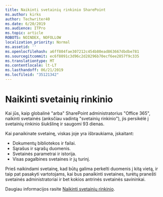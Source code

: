 ```yaml
---
title: Naikinti svetainių rinkinio SharePoint
ms.author: kirks
author: Techwriter40
ms.date: 6/20/2019
ms.audience: ITPro
ms.topic: article
ROBOTS: NOINDEX, NOFOLLOW
localization_priority: Normal
ms.assetid: ''
ms.openlocfilehash: a6ff804fae307212c454b80ead863667dbdbe781
ms.sourcegitcommit: ec6f8091c3d96c2d28296b70ecf6ee2857f9c335
ms.translationtype: MT
ms.contentlocale: lt-LT
ms.lasthandoff: 06/21/2019
ms.locfileid: "35121342"
---
```

# <a name="delete-a-site-collection"></a>Naikinti svetainių rinkinio

Kai jūs, kaip globalinė "arba" SharePoint administratorius "Office 365", naikinti svetainės (anksčiau vadintą "svetainių rinkinio"), jis persikėlė į svetainių rinkinio šiukšlinę ir saugomi 93 dienas. 

Kai panaikinate svetainę, viskas joje yra išbraukiama, įskaitant:

- Dokumentų bibliotekos ir failai.
- Sąrašus ir sąrašų duomenis.
- Svetainės parametrai ir istorija.
- Visas pagalbines svetaines ir jų turinį.

Prieš naikindami svetainę, kad būtų galima perkelti duomenis į kitą vietą, ir taip pat pasakyti vartotojams, kai bus panaikinti svetaines, turėtų pranešti svetainės administratoriai ir bet kokios antrinės svetainės savininkai. 

Daugiau informacijos rasite [Naikinti svetainių rinkinio](https://docs.microsoft.com/en-us/sharepoint/delete-site-collection). 
